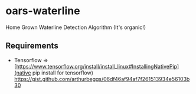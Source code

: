 # oars-waterline
Home Grown Waterline Detection Algorithm (It's organic!)

## Requirements
- Tensorflow => [https://www.tensorflow.org/install/install_linux#InstallingNativePip](native pip install for tensorflow)
https://gist.github.com/arthurbeggs/06df46af94af7f261513934e56103b30

